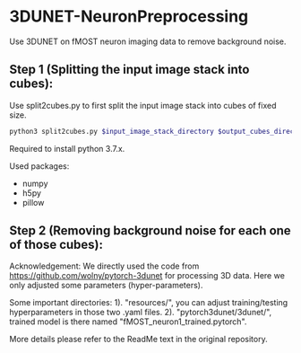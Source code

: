 # 3DUNET-NeuronPreprocessing
Use 3DUNET on fMOST neuron imaging data to remove background noise.

## Step 1 (Splitting the input image stack into cubes):
Use split2cubes.py to first split the input image stack into cubes of fixed size.
```bash
python3 split2cubes.py $input_image_stack_directory $output_cubes_directory
```

Required to install python 3.7.x.

Used packages:
* numpy
* h5py
* pillow

## Step 2 (Removing background noise for each one of those cubes):

Acknowledgement: We directly used the code from https://github.com/wolny/pytorch-3dunet for processing 3D data. Here we only adjusted some parameters (hyper-parameters).

Some important directories:
1). "resources/", you can adjust training/testing hyperparameters in those two .yaml files.
2). "pytorch3dunet/3dunet/", trained model is there named "fMOST_neuron1_trained.pytorch".

More details please refer to the ReadMe text in the original repository.
